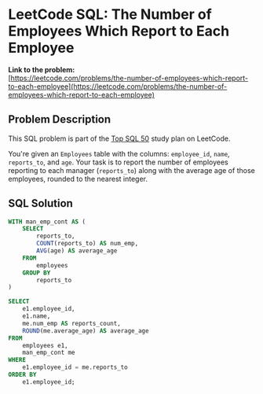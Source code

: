 # LeetCode SQL: The Number of Employees Which Report to Each Employee

**Link to the problem:**  
[https://leetcode.com/problems/the-number-of-employees-which-report-to-each-employee](https://leetcode.com/problems/the-number-of-employees-which-report-to-each-employee)

## Problem Description

This SQL problem is part of the [Top SQL 50](https://leetcode.com/study-plan/top-sql-50/) study plan on LeetCode.

You're given an `Employees` table with the columns: `employee_id`, `name`, `reports_to`, and `age`. Your task is to report the number of employees reporting to each manager (`reports_to`) along with the average age of those employees, rounded to the nearest integer.

## SQL Solution

```sql
WITH man_emp_cont AS (
    SELECT 
        reports_to, 
        COUNT(reports_to) AS num_emp, 
        AVG(age) AS average_age
    FROM 
        employees
    GROUP BY 
        reports_to
)

SELECT 
    e1.employee_id, 
    e1.name, 
    me.num_emp AS reports_count, 
    ROUND(me.average_age) AS average_age
FROM 
    employees e1, 
    man_emp_cont me
WHERE 
    e1.employee_id = me.reports_to
ORDER BY 
    e1.employee_id;
